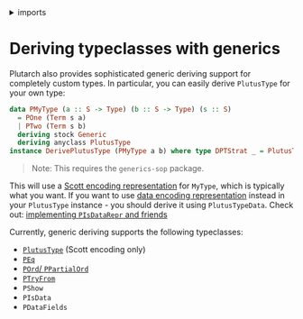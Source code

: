 <details>
<summary> imports </summary>
<p>

```haskell
module Plutarch.Docs.DerivingGenerics (PMyType (..)) where
import Plutarch.Prelude
```

</p>
</details>

# Deriving typeclasses with generics

Plutarch also provides sophisticated generic deriving support for completely custom types. In particular, you can easily derive `PlutusType` for your own type:

```haskell
data PMyType (a :: S -> Type) (b :: S -> Type) (s :: S)
  = POne (Term s a)
  | PTwo (Term s b)
  deriving stock Generic
  deriving anyclass PlutusType
instance DerivePlutusType (PMyType a b) where type DPTStrat _ = PlutusTypeScott
```

> Note: This requires the `generics-sop` package.

This will use a [Scott encoding representation](./../Concepts/DataAndScottEncoding.md#scott-encoding) for `MyType`, which is typically what you want.
If you want to use [data encoding representation](./../Concepts/DataAndScottEncoding.md) instead in your `PlutusType` instance - you should derive it
using `PlutusTypeData`. Check out: [implementing `PIsDataRepr` and friends](./../Typeclasses/PIsDataReprAndPDataFields.md#implementing-pisdatarepr-and-friends)

Currently, generic deriving supports the following typeclasses:

- [`PlutusType`](./../Typeclasses/PlutusType,PCon,PMatch.md#implementing-plutustype-for-your-own-types-scott-encoding) (Scott encoding only)
- [`PEq`](./../Typeclasses/PEqAndPOrd.md)
- [`POrd`/ `PPartialOrd`](./../Typeclasses/PEqAndPOrd.md)
- [`PTryFrom`](./../Typeclasses/PTryFrom.md)
- `PShow`
- `PIsData`
- `PDataFields`
